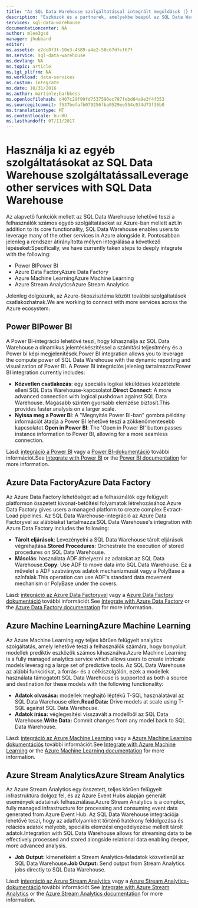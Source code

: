 ```yaml
---
title: "Az SQL Data Warehouse szolgáltatással integrált megoldások |} Microsoft Docs"
description: "Eszközök és a partnerek, amelyekbe beépül az SQL Data Warehouse-megoldás. "
services: sql-data-warehouse
documentationcenter: NA
author: mlee3gsd
manager: jhubbard
editor: 
ms.assetid: e2dc8f3f-10e3-4589-a4e2-50c67dfcf67f
ms.service: sql-data-warehouse
ms.devlang: NA
ms.topic: article
ms.tgt_pltfrm: NA
ms.workload: data-services
ms.custom: integrate
ms.date: 10/31/2016
ms.author: martinle;barbkess
ms.openlocfilehash: d407c29f99fd7537590ec787febd84a9e3f4f353
ms.sourcegitcommit: f537befafb079256fba0529ee554c034d73f36b0
ms.translationtype: MT
ms.contentlocale: hu-HU
ms.lasthandoff: 07/11/2017
---
```

# <a name="leverage-other-services-with-sql-data-warehouse"></a><span data-ttu-id="830de-103">Használja ki az egyéb szolgáltatásokat az SQL Data Warehouse szolgáltatással</span><span class="sxs-lookup"><span data-stu-id="830de-103">Leverage other services with SQL Data Warehouse</span></span>
<span data-ttu-id="830de-104">Az alapvető funkciók mellett az SQL Data Warehouse lehetővé teszi a felhasználók számos egyéb szolgáltatásokat az Azure-ban mellett azt.</span><span class="sxs-lookup"><span data-stu-id="830de-104">In addition to its core functionality, SQL Data Warehouse enables users to leverage many of the other services in Azure alongside it.</span></span>  <span data-ttu-id="830de-105">Pontosabban jelenleg a rendszer átirányította mélyen integrálása a következő lépéseket:</span><span class="sxs-lookup"><span data-stu-id="830de-105">Specifically, we have currently taken steps to deeply integrate with the following:</span></span>

* <span data-ttu-id="830de-106">Power BI</span><span class="sxs-lookup"><span data-stu-id="830de-106">Power BI</span></span>
* <span data-ttu-id="830de-107">Azure Data Factory</span><span class="sxs-lookup"><span data-stu-id="830de-107">Azure Data Factory</span></span>
* <span data-ttu-id="830de-108">Azure Machine Learning</span><span class="sxs-lookup"><span data-stu-id="830de-108">Azure Machine Learning</span></span>
* <span data-ttu-id="830de-109">Azure Stream Analytics</span><span class="sxs-lookup"><span data-stu-id="830de-109">Azure Stream Analytics</span></span>

<span data-ttu-id="830de-110">Jelenleg dolgozunk, az Azure-ökoszisztéma között további szolgáltatások csatlakozhatnak.</span><span class="sxs-lookup"><span data-stu-id="830de-110">We are working to connect with more services across the Azure ecosystem.</span></span>

## <a name="power-bi"></a><span data-ttu-id="830de-111">Power BI</span><span class="sxs-lookup"><span data-stu-id="830de-111">Power BI</span></span>
<span data-ttu-id="830de-112">A Power BI-integráció lehetővé teszi, hogy kihasználja az SQL Data Warehouse a dinamikus jelentéskészítéssel a számítási teljesítmény és a Power bi képi megjelenítések.</span><span class="sxs-lookup"><span data-stu-id="830de-112">Power BI integration allows you to leverage the compute power of SQL Data Warehouse with the dynamic reporting and visualization of Power BI.</span></span> <span data-ttu-id="830de-113">A Power BI integrációs jelenleg tartalmazza:</span><span class="sxs-lookup"><span data-stu-id="830de-113">Power BI integration currently includes:</span></span>

* <span data-ttu-id="830de-114">**Közvetlen csatlakozás**: egy speciális logikai leküldéses közzététele elleni SQL Data Warehouse-kapcsolatot.</span><span class="sxs-lookup"><span data-stu-id="830de-114">**Direct Connect**: A more advanced connection with logical pushdown against SQL Data Warehouse.</span></span>  <span data-ttu-id="830de-115">Magasabb szinten gyorsabb elemzése biztosít.</span><span class="sxs-lookup"><span data-stu-id="830de-115">This provides faster analysis on a larger scale.</span></span>
* <span data-ttu-id="830de-116">**Nyissa meg a Power BI**: A "Megnyitás Power BI-ban" gombra példány információt átadja a Power BI lehetővé teszi a zökkenőmentesebb kapcsolatot.</span><span class="sxs-lookup"><span data-stu-id="830de-116">**Open in Power BI**: The 'Open in Power BI' button passes instance information to Power BI, allowing for a more seamless connection.</span></span>

<span data-ttu-id="830de-117">Lásd: [integráció a Power BI](sql-data-warehouse-integrate-power-bi.md) vagy a [Power BI-dokumentáció](http://blogs.msdn.com/b/powerbi/archive/2015/06/24/exploring-azure-sql-data-warehouse-with-power-bi.aspx) további információt.</span><span class="sxs-lookup"><span data-stu-id="830de-117">See [Integrate with Power BI](sql-data-warehouse-integrate-power-bi.md) or the [Power BI documentation](http://blogs.msdn.com/b/powerbi/archive/2015/06/24/exploring-azure-sql-data-warehouse-with-power-bi.aspx) for more information.</span></span>

## <a name="azure-data-factory"></a><span data-ttu-id="830de-118">Azure Data Factory</span><span class="sxs-lookup"><span data-stu-id="830de-118">Azure Data Factory</span></span>
<span data-ttu-id="830de-119">Az Azure Data Factory lehetőséget ad a felhasználók egy felügyelt platformon összetett kivonat-betöltési folyamatok létrehozásához.</span><span class="sxs-lookup"><span data-stu-id="830de-119">Azure Data Factory gives users a managed platform to create complex Extract-Load pipelines.</span></span>  <span data-ttu-id="830de-120">Az SQL Data Warehouse-integráció az Azure Data Factoryvel az alábbiakat tartalmazza:</span><span class="sxs-lookup"><span data-stu-id="830de-120">SQL Data Warehouse's integration with Azure Data Factory includes the following:</span></span>

* <span data-ttu-id="830de-121">**Tárolt eljárások**: Levezényelni a SQL Data Warehouse tárolt eljárások végrehajtása.</span><span class="sxs-lookup"><span data-stu-id="830de-121">**Stored Procedures**: Orchestrate the execution of stored procedures on SQL Data Warehouse.</span></span>
* <span data-ttu-id="830de-122">**Másolás**: használata ADF áthelyezni az adatokat az SQL Data Warehouse.</span><span class="sxs-lookup"><span data-stu-id="830de-122">**Copy**: Use ADF to move data into SQL Data Warehouse.</span></span>  <span data-ttu-id="830de-123">Ez a művelet a ADF szabványos adatok mechanizmusát vagy a PolyBase a színfalak.</span><span class="sxs-lookup"><span data-stu-id="830de-123">This operation can use ADF's standard data movement mechanism or PolyBase under the covers.</span></span> 

<span data-ttu-id="830de-124">Lásd: [integráció az Azure Data Factoryvel](sql-data-warehouse-integrate-azure-data-factory.md) vagy a [Azure Data Factory dokumentáció](https://azure.microsoft.com/documentation/services/data-factory/) további információt.</span><span class="sxs-lookup"><span data-stu-id="830de-124">See [Integrate with Azure Data Factory](sql-data-warehouse-integrate-azure-data-factory.md) or the [Azure Data Factory documentation](https://azure.microsoft.com/documentation/services/data-factory/) for more information.</span></span>

## <a name="azure-machine-learning"></a><span data-ttu-id="830de-125">Azure Machine Learning</span><span class="sxs-lookup"><span data-stu-id="830de-125">Azure Machine Learning</span></span>
<span data-ttu-id="830de-126">Az Azure Machine Learning egy teljes körűen felügyelt analytics szolgáltatás, amely lehetővé teszi a felhasználók számára, hogy bonyolult modellek prediktív eszközök számos kihasználva.</span><span class="sxs-lookup"><span data-stu-id="830de-126">Azure Machine Learning is a fully managed analytics service which allows users to create intricate models leveraging a large set of predictive tools.</span></span>  <span data-ttu-id="830de-127">Az SQL Data Warehouse az alábbi funkciókat, a forrás- és a célkiszolgálón, ezek a modellek használata támogatott:</span><span class="sxs-lookup"><span data-stu-id="830de-127">SQL Data Warehouse is supported as both a source and destination for these models with the following functionality:</span></span>

* <span data-ttu-id="830de-128">**Adatok olvasása:** modellek meghajtó léptékű T-SQL használatával az SQL Data Warehouse ellen.</span><span class="sxs-lookup"><span data-stu-id="830de-128">**Read Data:** Drive models at scale using T-SQL against SQL Data Warehouse.</span></span>
* <span data-ttu-id="830de-129">**Adatok írása:** véglegesítési visszavált a modellből az SQL Data Warehouse.</span><span class="sxs-lookup"><span data-stu-id="830de-129">**Write Data:** Commit changes from any model back to SQL Data Warehouse.</span></span>

<span data-ttu-id="830de-130">Lásd: [integráció az Azure Machine Learning](sql-data-warehouse-integrate-azure-machine-learning.md) vagy a [Azure Machine Learning dokumentációs](https://azure.microsoft.com/services/machine-learning/) további információt.</span><span class="sxs-lookup"><span data-stu-id="830de-130">See [Integrate with Azure Machine Learning](sql-data-warehouse-integrate-azure-machine-learning.md) or the [Azure Machine Learning documentation](https://azure.microsoft.com/services/machine-learning/) for more information.</span></span>

## <a name="azure-stream-analytics"></a><span data-ttu-id="830de-131">Azure Stream Analytics</span><span class="sxs-lookup"><span data-stu-id="830de-131">Azure Stream Analytics</span></span>
<span data-ttu-id="830de-132">Az Azure Stream Analytics egy összetett, teljes körűen felügyelt infrastruktúra dolgoz fel, és az Azure Event Hubs alapján generált események adatainak felhasználása.</span><span class="sxs-lookup"><span data-stu-id="830de-132">Azure Stream Analytics is a complex, fully managed infrastructure for processing and consuming event data generated from Azure Event Hub.</span></span>  <span data-ttu-id="830de-133">Az SQL Data Warehouse integrációja lehetővé teszi, hogy az adatfolyamként történő hatékony feldolgozása és relációs adatok mélyebb, speciális elemzési engedélyezése mellett tárolt adatok.</span><span class="sxs-lookup"><span data-stu-id="830de-133">Integration with SQL Data Warehouse allows for streaming data to be effectively processed and stored alongside relational data enabling deeper, more advanced analysis.</span></span>  

* <span data-ttu-id="830de-134">**Job Output:** kimenetként a Stream Analytics-feladatok közvetlenül az SQL Data Warehouse.</span><span class="sxs-lookup"><span data-stu-id="830de-134">**Job Output:** Send output from Stream Analytics jobs directly to SQL Data Warehouse.</span></span>

<span data-ttu-id="830de-135">Lásd: [integráció az Azure Stream Analytics](sql-data-warehouse-integrate-azure-stream-analytics.md) vagy a [Azure Stream Analytics-dokumentáció](https://azure.microsoft.com/documentation/services/stream-analytics/) további információt.</span><span class="sxs-lookup"><span data-stu-id="830de-135">See [Integrate with Azure Stream Analytics](sql-data-warehouse-integrate-azure-stream-analytics.md) or the [Azure Stream Analytics documentation](https://azure.microsoft.com/documentation/services/stream-analytics/) for more information.</span></span>

<!--Image references-->

<!--Article references-->
[development overview]: sql-data-warehouse-overview-develop/

[Azure Data Factory]: sql-data-warehouse-integrate-azure-data-factory.md
[Azure Machine Learning]: sql-data-warehouse-integrate-azure-machine-learning.md
[Azure Stream Analytics]: sql-data-warehouse-integrate-azure-stream-analytics.md
[Power BI]: sql-data-warehouse-integrate-power-bi.md
[Partners]: sql-data-warehouse-partner-business-intelligence.md

<!--MSDN references-->

<!--Other Web references-->
